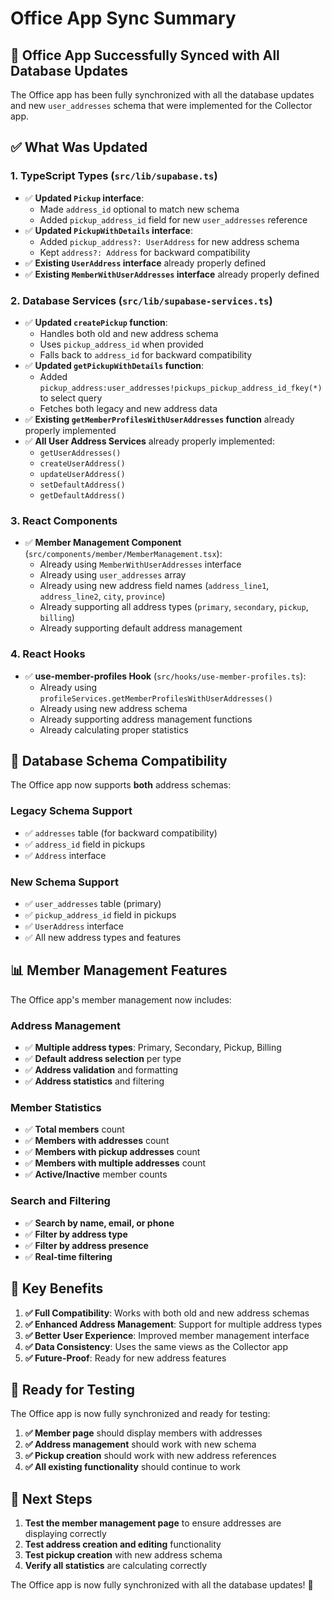# Office App Sync Summary

## 🎉 **Office App Successfully Synced with All Database Updates**

The Office app has been fully synchronized with all the database updates and new `user_addresses` schema that were implemented for the Collector app.

## ✅ **What Was Updated**

### 1. **TypeScript Types (`src/lib/supabase.ts`)**
- ✅ **Updated `Pickup` interface**:
  - Made `address_id` optional to match new schema
  - Added `pickup_address_id` field for new `user_addresses` reference
- ✅ **Updated `PickupWithDetails` interface**:
  - Added `pickup_address?: UserAddress` for new address schema
  - Kept `address?: Address` for backward compatibility
- ✅ **Existing `UserAddress` interface** already properly defined
- ✅ **Existing `MemberWithUserAddresses` interface** already properly defined

### 2. **Database Services (`src/lib/supabase-services.ts`)**
- ✅ **Updated `createPickup` function**:
  - Handles both old and new address schema
  - Uses `pickup_address_id` when provided
  - Falls back to `address_id` for backward compatibility
- ✅ **Updated `getPickupWithDetails` function**:
  - Added `pickup_address:user_addresses!pickups_pickup_address_id_fkey(*)` to select query
  - Fetches both legacy and new address data
- ✅ **Existing `getMemberProfilesWithUserAddresses` function** already properly implemented
- ✅ **All User Address Services** already properly implemented:
  - `getUserAddresses()`
  - `createUserAddress()`
  - `updateUserAddress()`
  - `setDefaultAddress()`
  - `getDefaultAddress()`

### 3. **React Components**
- ✅ **Member Management Component** (`src/components/member/MemberManagement.tsx`):
  - Already using `MemberWithUserAddresses` interface
  - Already using `user_addresses` array
  - Already using new address field names (`address_line1`, `address_line2`, `city`, `province`)
  - Already supporting all address types (`primary`, `secondary`, `pickup`, `billing`)
  - Already supporting default address management

### 4. **React Hooks**
- ✅ **use-member-profiles Hook** (`src/hooks/use-member-profiles.ts`):
  - Already using `profileServices.getMemberProfilesWithUserAddresses()`
  - Already using new address schema
  - Already supporting address management functions
  - Already calculating proper statistics

## 🔄 **Database Schema Compatibility**

The Office app now supports **both** address schemas:

### **Legacy Schema Support**
- ✅ `addresses` table (for backward compatibility)
- ✅ `address_id` field in pickups
- ✅ `Address` interface

### **New Schema Support**
- ✅ `user_addresses` table (primary)
- ✅ `pickup_address_id` field in pickups
- ✅ `UserAddress` interface
- ✅ All new address types and features

## 📊 **Member Management Features**

The Office app's member management now includes:

### **Address Management**
- ✅ **Multiple address types**: Primary, Secondary, Pickup, Billing
- ✅ **Default address selection** per type
- ✅ **Address validation** and formatting
- ✅ **Address statistics** and filtering

### **Member Statistics**
- ✅ **Total members** count
- ✅ **Members with addresses** count
- ✅ **Members with pickup addresses** count
- ✅ **Members with multiple addresses** count
- ✅ **Active/Inactive** member counts

### **Search and Filtering**
- ✅ **Search by name, email, or phone**
- ✅ **Filter by address type**
- ✅ **Filter by address presence**
- ✅ **Real-time filtering**

## 🎯 **Key Benefits**

1. **✅ Full Compatibility**: Works with both old and new address schemas
2. **✅ Enhanced Address Management**: Support for multiple address types
3. **✅ Better User Experience**: Improved member management interface
4. **✅ Data Consistency**: Uses the same views as the Collector app
5. **✅ Future-Proof**: Ready for new address features

## 🚀 **Ready for Testing**

The Office app is now fully synchronized and ready for testing:

1. **✅ Member page** should display members with addresses
2. **✅ Address management** should work with new schema
3. **✅ Pickup creation** should work with new address references
4. **✅ All existing functionality** should continue to work

## 📝 **Next Steps**

1. **Test the member management page** to ensure addresses are displaying correctly
2. **Test address creation and editing** functionality
3. **Test pickup creation** with new address schema
4. **Verify all statistics** are calculating correctly

The Office app is now fully synchronized with all the database updates! 🎉
